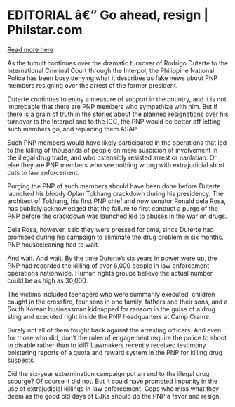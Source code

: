 # EDITORIAL â€” Go ahead, resign | Philstar.com

[Read more here](https://www.philstar.com/opinion/2025/03/17/2428859/editorial-go-ahead-resign)

As the tumult continues over the dramatic turnover of Rodrigo Duterte to the International Criminal Court through the Interpol, the Philippine National Police has been busy denying what it describes as fake news about PNP members resigning over the arrest of the former president.

Duterte continues to enjoy a measure of support in the country, and it is not improbable that there are PNP members who sympathize with him. But if there is a grain of truth in the stories about the planned resignations over his turnover to the Interpol and to the ICC, the PNP would be better off letting such members go, and replacing them ASAP.

Such PNP members would have likely participated in the operations that led to the killing of thousands of people on mere suspicion of involvement in the illegal drug trade, and who ostensibly resisted arrest or nanlaban. Or else they are PNP members who see nothing wrong with extrajudicial short cuts to law enforcement.

Purging the PNP of such members should have been done before Duterte launched his bloody Oplan Tokhang crackdown during his presidency. The architect of Tokhang, his first PNP chief and now senator Ronald dela Rosa, has publicly acknowledged that the failure to first conduct a purge of the PNP before the crackdown was launched led to abuses in the war on drugs.

Dela Rosa, however, said they were pressed for time, since Duterte had promised during his campaign to eliminate the drug problem in six months. PNP housecleaning had to wait.

And wait. And wait. By the time Duterte’s six years in power were up, the PNP had recorded the killing of over 6,000 people in law enforcement operations nationwide. Human rights groups believe the actual number could be as high as 30,000.

The victims included teenagers who were summarily executed, children caught in the crossfire, four sons in one family, fathers and their sons, and a South Korean businessman kidnapped for ransom in the guise of a drug sting and executed right inside the PNP headquarters at Camp Crame.

Surely not all of them fought back against the arresting officers. And even for those who did, don’t the rules of engagement require the police to shoot to disable rather than to kill? Lawmakers recently received testimony bolstering reports of a quota and reward system in the PNP for killing drug suspects.

Did the six-year extermination campaign put an end to the illegal drug scourge? Of course it did not. But it could have promoted impunity in the use of extrajudicial killings in law enforcement. Cops who miss what they deem as the good old days of EJKs should do the PNP a favor and resign.